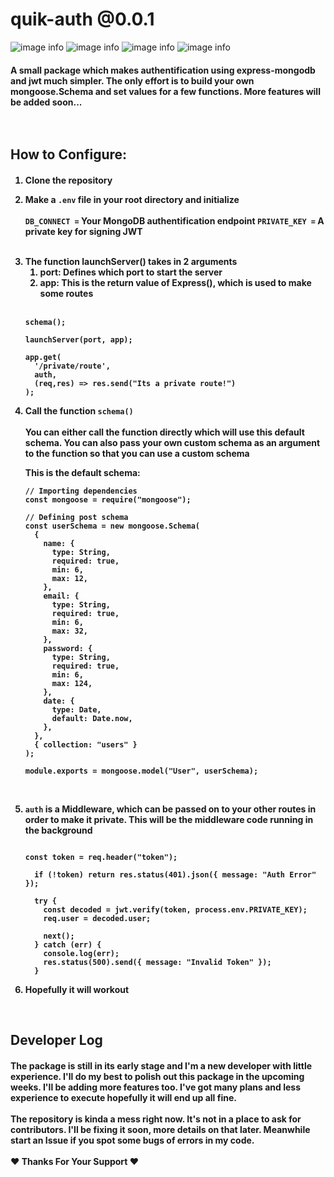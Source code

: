 # quik-auth @0.0.1

![image info](https://img.shields.io/github/issues/CyberFlaw/json-auth)
![image info](https://img.shields.io/github/forks/CyberFlaw/json-auth)
![image info](https://img.shields.io/github/stars/CyberFlaw/json-auth)
![image info](https://img.shields.io/github/license/CyberFlaw/json-auth)

<h4>A small package which makes authentification using express-mongodb and jwt much simpler. The only effort is to build your own mongoose.Schema and set values for a few functions. More features will be added soon...

<br/>
<br/>

<br>

<h2> How to Configure:
<h4>
<ol>
<li>

Clone the repository

<!-- <li>

Run `npm i json-auth` -->

<li>

Make a `.env` file in your root directory and initialize
<br/>
<br/>
`DB_CONNECT =` Your MongoDB authentification endpoint
`PRIVATE_KEY =` A private key for signing JWT

<br>

<li>The function launchServer() takes in 2 arguments
<ol>
<li> port: Defines which port to start the server
<li> app: This is the return value of Express(), which is used to make some routes 
</ol>
<br>

```
schema();

launchServer(port, app);

app.get(
  '/private/route',
  auth,
  (req,res) => res.send("Its a private route!")
);
```

<li>

Call the function `schema()`
<br>
<br>
You can either call the function directly which will use this default schema. You can also pass your own custom schema as an argument to the function so that you can use a custom schema

This is the default schema:

```
// Importing dependencies
const mongoose = require("mongoose");

// Defining post schema
const userSchema = new mongoose.Schema(
  {
    name: {
      type: String,
      required: true,
      min: 6,
      max: 12,
    },
    email: {
      type: String,
      required: true,
      min: 6,
      max: 32,
    },
    password: {
      type: String,
      required: true,
      min: 6,
      max: 124,
    },
    date: {
      type: Date,
      default: Date.now,
    },
  },
  { collection: "users" }
);

module.exports = mongoose.model("User", userSchema);

```

<br>

<li>

`auth` is a Middleware, which can be passed on to your other routes in order to make it private. This will be the middleware code running in the background

```

const token = req.header("token");

  if (!token) return res.status(401).json({ message: "Auth Error" });

  try {
    const decoded = jwt.verify(token, process.env.PRIVATE_KEY);
    req.user = decoded.user;

    next();
  } catch (err) {
    console.log(err);
    res.status(500).send({ message: "Invalid Token" });
  }

```

<li>Hopefully it will workout
</ol>

<br>

<h2>Developer Log
<h4>
The package is still in its early stage and I'm a new developer with little experience. I'll do my best to polish out this package in the upcoming weeks. I'll be adding more features too. I've got many plans and less experience to execute hopefully it will end up all fine.
<br>
<br>
The repository is kinda a mess right now. It's not in a place to ask for contributors. I'll be fixing it soon,  more details on that later. Meanwhile start an Issue if you spot some bugs of errors in my code. 
<br>
<br>
❤ Thanks For Your Support ❤
